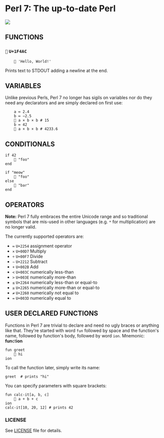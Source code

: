 # Perl 7: The up-to-date Perl

![](https://avatars2.githubusercontent.com/u/25326498?v=3&s=200)

## FUNCTIONS

### `💬` `U+1F4AC`

```
    💬 'Hello, World!'
```

Prints text to STDOUT adding a newline at the end.

## VARIABLES

Unlike previous Perls, Perl 7 no longer has sigils on variables nor do they
need any declarators and are simply declared on first use:

```
    a ≔ 2.4
    b ≔ −2.5
    💬 a × b × b # 15
    b ≔ 42
    💬 a × b × b # 4233.6
```

## CONDITIONALS

```
if 42
    💬 "foo"
end
```

```
if "meow"
    💬 "foo"
else
    💬 "bar"
end
```

## OPERATORS

**Note:** Perl 7 fully embraces the entire Unicode range and so traditional
symbols that are mis-used in other languages (e.g. `*` for multiplication) are
no longer valid.

The currently supported operators are:

- `≔` `U+2254` assignment operator
- `×` `U+00D7` Multiply
- `÷` `U+00F7` Divide
- `−` `U+2212` Subtract
- `+` `U+002B` Add
- `<` `U+003C` numerically less-than
- `>` `U+003E` numerically more-than
- `≤` `U+2264` numerically less-than or equal-to
- `≥` `U+2265` numerically more-than or equal-to
- `≠` `U+2260` numerically not equal to
- `=` `U+003D` numerically equal to

## USER DECLARED FUNCTIONS

Functions in Perl 7 are trivial to declare and need no ugly braces or anything
like that. They're started with word `fun` followed by
space and the function's name, followed by function's body, followed by word
`ion`. Mnemonic: **fun**ct**ion**

```
fun greet
    💬 hi
ion
```

To call the function later, simply write its name:

```
greet  # prints "hi"
```

You can specify parameters with square brackets:

```
fun calc-it[a, b, c]
    💬 a + b + c
ion
calc-it[10, 20, 12] # prints 42
```

### LICENSE

See [LICENSE](LICENSE) file for details.
